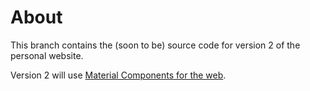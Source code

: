 # About

This branch contains the (soon to be) source code for version 2 of the personal website.

Version 2 will use [Material Components for the web](https://material.io/develop/web/).
